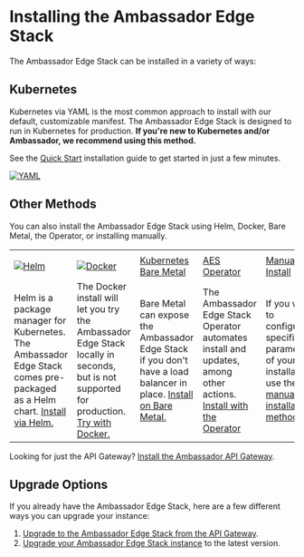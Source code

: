 # Installing the Ambassador Edge Stack

The Ambassador Edge Stack can be installed in a variety of ways:

## Kubernetes

Kubernetes via YAML is the most common approach to install with our default, customizable manifest. The Ambassador Edge Stack is designed to run in Kubernetes for production. **If you're new to Kubernetes and/or Ambassador, we recommend using this method.**

See the [Quick Start](../../tutorials/getting-started) installation guide to
get started in just a few minutes.

[![YAML](../../doc-images/kubernetes.png)](../../user-guide/getting-started)

## Other Methods

You can also install the Ambassador Edge Stack using Helm, Docker, Bare Metal,
the Operator, or installing manually.

|                                                                                                                                                     |                                                                                                                                                                   |                                                                                                                                                   |                                                                                                                                             |                                                                                                                                      |
|-----------------------------------------------------------------------------------------------------------------------------------------------------|-------------------------------------------------------------------------------------------------------------------------------------------------------------------|---------------------------------------------------------------------------------------------------------------------------------------------------|---------------------------------------------------------------------------------------------------------------------------------------------|--------------------------------------------------------------------------------------------------------------------------------------|
|                                                                                                                                                     |                                                                                                                                                                   |                                                                                                                                                   |                                                                                                                                             |                                                                                                                                      |
| [![Helm](../../doc-images/helm.png)](../../user-guide/helm)                                                                                         | [![Docker](../../doc-images/docker.png)](../../about/quickstart)                                                                                                  | [Kubernetes Bare Metal](../../user-guide/bare-metal)                                                                                               | [AES Operator](/user-guide/aes-operator)                                                                                                    | [Manual Install](/user-guide/manual-install)                                                                                          |
| Helm is a package manager for Kubernetes. The Ambassador Edge Stack comes pre-packaged as a Helm chart. [Install via Helm.](helm) | The Docker install will let you try the Ambassador Edge Stack locally in seconds, but is not supported for production. [Try with Docker.](docker) | Bare Metal can expose the Ambassador Edge Stack if you don't have a load balancer in place. [Install on Bare Metal.](bare-metal) | The Ambassador Edge Stack Operator automates install and updates, among other actions. [Install with the Operator](aes-operator) | If you want to configure specific parameters of your installation, use the [manual installation method](manual-install). |

Looking for just the API Gateway? [Install the Ambassador API Gateway](install-ambassador-oss).

## Upgrade Options

If you already have the Ambassador Edge Stack, here are a few different ways you can upgrade your instance:

1. [Upgrade to the Ambassador Edge Stack from the API Gateway](upgrade-to-edge-stack).
2. [Upgrade your Ambassador Edge Stack instance](upgrading) to the latest version.
